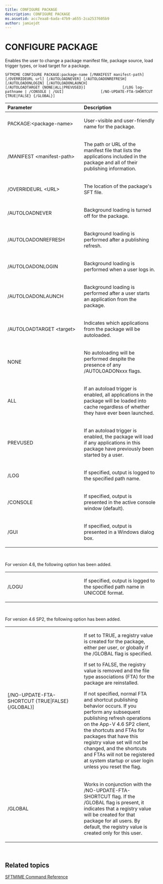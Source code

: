 ```yaml
---
title: CONFIGURE PACKAGE
description: CONFIGURE PACKAGE
ms.assetid: acc7eaa8-6ada-47b9-a655-2ca2537605b9
author: jamiejdt
---
```


# CONFIGURE PACKAGE


Enables the user to change a package manifest file, package source, load trigger types, or load target for a package.

`SFTMIME CONFIGURE PACKAGE:package-name [/MANIFEST manifest-path]                 [/OVERRIDEURL url] [/AUTOLOADNEVER] [/AUTOLOADONREFRESH]                 [/AUTOLOADONLOGIN] [/AUTOLOADONLAUNCH]                 [/AUTOLOADTARGET {NONE|ALL|PREVUSED}]                 [/LOG log-pathname | /CONSOLE | /GUI]                 [/NO-UPDATE-FTA-SHORTCUT {TRUE|FALSE} {/GLOBAL}]`

<table>
<colgroup>
<col width="50%" />
<col width="50%" />
</colgroup>
<thead>
<tr class="header">
<th align="left">Parameter</th>
<th align="left">Description</th>
</tr>
</thead>
<tbody>
<tr class="odd">
<td align="left"><p>PACKAGE:&lt;package-name&gt;</p></td>
<td align="left"><p>User-visible and user-friendly name for the package.</p></td>
</tr>
<tr class="even">
<td align="left"><p>/MANIFEST &lt;manifest-path&gt;</p></td>
<td align="left"><p>The path or URL of the manifest file that lists the applications included in the package and all of their publishing information.</p></td>
</tr>
<tr class="odd">
<td align="left"><p>/OVERRIDEURL &lt;URL&gt;</p></td>
<td align="left"><p>The location of the package's SFT file.</p></td>
</tr>
<tr class="even">
<td align="left"><p>/AUTOLOADNEVER</p></td>
<td align="left"><p>Background loading is turned off for the package.</p></td>
</tr>
<tr class="odd">
<td align="left"><p>/AUTOLOADONREFRESH</p></td>
<td align="left"><p>Background loading is performed after a publishing refresh.</p></td>
</tr>
<tr class="even">
<td align="left"><p>/AUTOLOADONLOGIN</p></td>
<td align="left"><p>Background loading is performed when a user logs in.</p></td>
</tr>
<tr class="odd">
<td align="left"><p>/AUTOLOADONLAUNCH</p></td>
<td align="left"><p>Background loading is performed after a user starts an application from the package.</p></td>
</tr>
<tr class="even">
<td align="left"><p>/AUTOLOADTARGET &lt;target&gt;</p></td>
<td align="left"><p>Indicates which applications from the package will be autoloaded.</p></td>
</tr>
<tr class="odd">
<td align="left"><p>NONE</p></td>
<td align="left"><p>No autoloading will be performed despite the presence of any /AUTOLOADONxxx flags.</p></td>
</tr>
<tr class="even">
<td align="left"><p>ALL</p></td>
<td align="left"><p>If an autoload trigger is enabled, all applications in the package will be loaded into cache regardless of whether they have ever been launched.</p></td>
</tr>
<tr class="odd">
<td align="left"><p>PREVUSED</p></td>
<td align="left"><p>If an autoload trigger is enabled, the package will load if any applications in this package have previously been started by a user.</p></td>
</tr>
<tr class="even">
<td align="left"><p>/LOG</p></td>
<td align="left"><p>If specified, output is logged to the specified path name.</p></td>
</tr>
<tr class="odd">
<td align="left"><p>/CONSOLE</p></td>
<td align="left"><p>If specified, output is presented in the active console window (default).</p></td>
</tr>
<tr class="even">
<td align="left"><p>/GUI</p></td>
<td align="left"><p>If specified, output is presented in a Windows dialog box.</p></td>
</tr>
</tbody>
</table>

 

For version 4.6, the following option has been added.

<table>
<colgroup>
<col width="50%" />
<col width="50%" />
</colgroup>
<tbody>
<tr class="odd">
<td align="left"><p>/LOGU</p></td>
<td align="left"><p>If specified, output is logged to the specified path name in UNICODE format.</p></td>
</tr>
</tbody>
</table>

 

For version 4.6 SP2, the following option has been added.

<table>
<colgroup>
<col width="50%" />
<col width="50%" />
</colgroup>
<tbody>
<tr class="odd">
<td align="left"><p>[/NO-UPDATE-FTA-SHORTCUT {TRUE|FALSE} {/GLOBAL}]</p></td>
<td align="left"><p>If set to TRUE, a registry value is created for the package, either per user, or globally if the /GLOBAL flag is specified.</p>
<p>If set to FALSE, the registry value is removed and the file type associations (FTA) for the package are reinstalled.</p>
<p>If not specified, normal FTA and shortcut publishing behavior occurs. If you perform any subsequent publishing refresh operations on the App-V 4.6 SP2 client, the shortcuts and FTAs for packages that have this registry value set will not be changed, and the shortcuts and FTAs will not be registered at system startup or user login unless you reset the flag.</p></td>
</tr>
<tr class="even">
<td align="left"><p>/GLOBAL</p></td>
<td align="left"><p>Works in conjunction with the /NO-UPDATE-FTA-SHORTCUT flag. If the /GLOBAL flag is present, it indicates that a registry value will be created for that package for all users. By default, the registry value is created only for this user.</p></td>
</tr>
</tbody>
</table>

 

## Related topics


[SFTMIME Command Reference](sftmime--command-reference.md)

 

 





